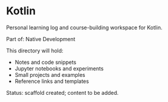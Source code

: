 # Kotlin

Personal learning log and course-building workspace for Kotlin.

Part of: Native Development

This directory will hold:
- Notes and code snippets
- Jupyter notebooks and experiments
- Small projects and examples
- Reference links and templates

Status: scaffold created; content to be added.
